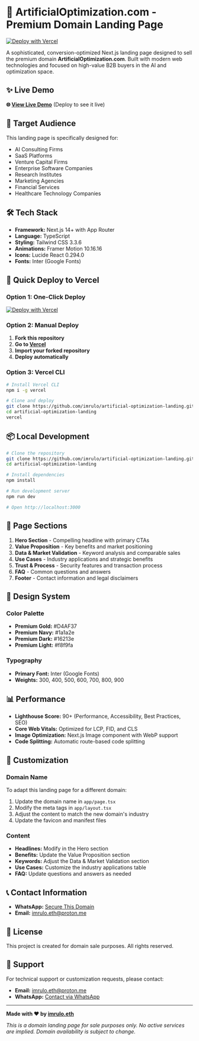 # 🚀 ArtificialOptimization.com - Premium Domain Landing Page

[![Deploy with Vercel](https://vercel.com/button)](https://vercel.com/new/clone?repository-url=https://github.com/imrulo/artificial-optimization-landing)

A sophisticated, conversion-optimized Next.js landing page designed to sell the premium domain **ArtificialOptimization.com**. Built with modern web technologies and focused on high-value B2B buyers in the AI and optimization space.

## ✨ Live Demo

**🌐 [View Live Demo](https://artificial-optimization-landing.vercel.app)** (Deploy to see it live)

## 🎯 Target Audience

This landing page is specifically designed for:
- AI Consulting Firms
- SaaS Platforms  
- Venture Capital Firms
- Enterprise Software Companies
- Research Institutes
- Marketing Agencies
- Financial Services
- Healthcare Technology Companies

## 🛠️ Tech Stack

- **Framework:** Next.js 14+ with App Router
- **Language:** TypeScript
- **Styling:** Tailwind CSS 3.3.6
- **Animations:** Framer Motion 10.16.16
- **Icons:** Lucide React 0.294.0
- **Fonts:** Inter (Google Fonts)

## 🚀 Quick Deploy to Vercel

### Option 1: One-Click Deploy
[![Deploy with Vercel](https://vercel.com/button)](https://vercel.com/new/clone?repository-url=https://github.com/imrulo/artificial-optimization-landing)

### Option 2: Manual Deploy
1. **Fork this repository**
2. **Go to [Vercel](https://vercel.com)**
3. **Import your forked repository**
4. **Deploy automatically**

### Option 3: Vercel CLI
```bash
# Install Vercel CLI
npm i -g vercel

# Clone and deploy
git clone https://github.com/imrulo/artificial-optimization-landing.git
cd artificial-optimization-landing
vercel
```

## 📦 Local Development

```bash
# Clone the repository
git clone https://github.com/imrulo/artificial-optimization-landing.git
cd artificial-optimization-landing

# Install dependencies
npm install

# Run development server
npm run dev

# Open http://localhost:3000
```

## 📱 Page Sections

1. **Hero Section** - Compelling headline with primary CTAs
2. **Value Proposition** - Key benefits and market positioning  
3. **Data & Market Validation** - Keyword analysis and comparable sales
4. **Use Cases** - Industry applications and strategic benefits
5. **Trust & Process** - Security features and transaction process
6. **FAQ** - Common questions and answers
7. **Footer** - Contact information and legal disclaimers

## 🎨 Design System

### Color Palette
- **Premium Gold:** #D4AF37
- **Premium Navy:** #1a1a2e  
- **Premium Dark:** #16213e
- **Premium Light:** #f8f9fa

### Typography
- **Primary Font:** Inter (Google Fonts)
- **Weights:** 300, 400, 500, 600, 700, 800, 900

## 📊 Performance

- **Lighthouse Score:** 90+ (Performance, Accessibility, Best Practices, SEO)
- **Core Web Vitals:** Optimized for LCP, FID, and CLS
- **Image Optimization:** Next.js Image component with WebP support
- **Code Splitting:** Automatic route-based code splitting

## 🔧 Customization

### Domain Name
To adapt this landing page for a different domain:

1. Update the domain name in `app/page.tsx`
2. Modify the meta tags in `app/layout.tsx`  
3. Adjust the content to match the new domain's industry
4. Update the favicon and manifest files

### Content
- **Headlines:** Modify in the Hero section
- **Benefits:** Update the Value Proposition section
- **Keywords:** Adjust the Data & Market Validation section
- **Use Cases:** Customize the industry applications table
- **FAQ:** Update questions and answers as needed

## 📞 Contact Information

- **WhatsApp:** [Secure This Domain](https://wa.link/6difl3)
- **Email:** [imrulo.eth@proton.me](mailto:imrulo.eth@proton.me)

## 📄 License

This project is created for domain sale purposes. All rights reserved.

## 🤝 Support

For technical support or customization requests, please contact:
- **Email:** imrulo.eth@proton.me
- **WhatsApp:** [Contact via WhatsApp](https://wa.link/6difl3)

---

**Made with ❤️ by [imrulo.eth](https://github.com/imrulo)**

*This is a domain landing page for sale purposes only. No active services are implied. Domain availability is subject to change.*
